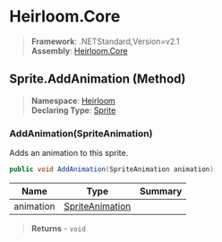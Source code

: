 # Heirloom.Core

> **Framework**: .NETStandard,Version=v2.1  
> **Assembly**: [Heirloom.Core][0]

## Sprite.AddAnimation (Method)

> **Namespace**: [Heirloom][0]  
> **Declaring Type**: [Sprite][1]

### AddAnimation(SpriteAnimation)

Adds an animation to this sprite.

```cs
public void AddAnimation(SpriteAnimation animation)
```

| Name      | Type                 | Summary |
|-----------|----------------------|---------|
| animation | [SpriteAnimation][2] |         |

> **Returns** - `void`

[0]: ../../../Heirloom.Core.md
[1]: ../Sprite.md
[2]: ../SpriteAnimation.md
